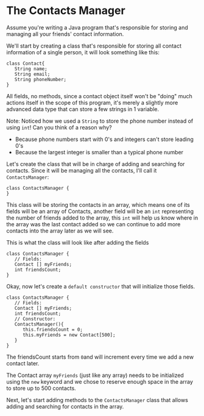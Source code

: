 # The Contacts Manager

Assume you're writing a Java program that's responsible for storing and managing all your friends' contact information.

We'll start by creating a class that's responsible for storing all contact information of a single person, it will look something like this:
```
class Contact{
   String name;
   String email;
   String phoneNumber;
}
```
All fields, no methods, since a contact object itself won't be "doing" much actions itself in the scope of this program, it's merely a slightly more advanced data type that can store a few strings in 1 variable.

Note: Noticed how we used a `String` to store the phone number instead of using `int`! Can you think of a reason why?

- Because phone numbers start with 0's and integers can't store leading 0's
- Because the largest integer is smaller than a typical phone number

Let's create the class that will be in charge of adding and searching for contacts. Since it will be managing all the contacts, I'll call it `ContactsManager`:
```
class ContactsManager {
}
```
This class will be storing the contacts in an array, which means one of its fields will be an array of Contacts, another field will be an `int` representing the number of friends added to the array, this `int` will help us know where in the array was the last contact added so we can continue to add more contacts into the array later as we will see.

This is what the class will look like after adding the fields

```
class ContactsManager {
   // Fields:
   Contact [] myFriends;
   int friendsCount;
}
```
Okay, now let's create a `default constructor` that will initialize those fields.
```
class ContactsManager {
   // Fields:
   Contact [] myFriends;
   int friendsCount;
   // Constructor:
   ContactsManager(){
      this.friendsCount = 0;
      this.myFriends = new Contact[500];
   }
}
```
The friendsCount starts from `0`and will increment every time we add a new contact later.

The Contact array `myFriends` (just like any array) needs to be initialized using the `new` keyword and we chose to reserve enough space in the array to store up to 500 contacts.

Next, let's start adding methods to the `ContactsManager` class that allows adding and searching for contacts in the array.
